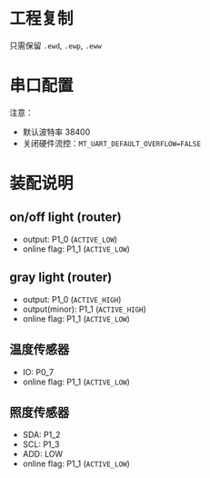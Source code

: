 # 工程复制

只需保留 `.ewd`, `.ewp`, `.eww`

# 串口配置

注意：

- 默认波特率 38400
- 关闭硬件流控：`MT_UART_DEFAULT_OVERFLOW=FALSE`

# 装配说明

## on/off light (router)

- output: P1_0 (`ACTIVE_LOW`)
- online flag: P1_1 (`ACTIVE_LOW`)

## gray light (router)

- output: P1_0 (`ACTIVE_HIGH`)
- output(minor): P1_1 (`ACTIVE_HIGH`)
- online flag: P1_1 (`ACTIVE_LOW`)

## 温度传感器

- IO: P0_7
- online flag: P1_1 (`ACTIVE_LOW`)

## 照度传感器

- SDA: P1_2
- SCL: P1_3
- ADD: LOW
- online flag: P1_1 (`ACTIVE_LOW`)
